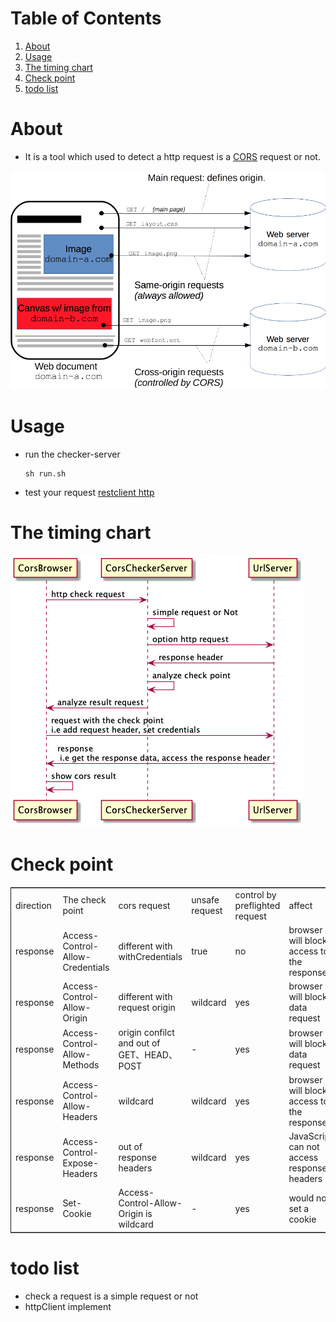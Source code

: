 
# Table of Contents

1.  [About](#org7795f38)
2.  [Usage](#org78321a3)
3.  [The timing chart](#org3db7985)
4.  [Check point](#orgd20e53a)
5.  [todo list](#org682f10e)



<a id="org7795f38"></a>

# About

-   It is a tool which used to detect a http request is a [CORS](https://developer.mozilla.org/en-US/docs/Web/HTTP/CORS) request or not.

![img](image/cors_principle.png)


<a id="org78321a3"></a>

# Usage

-   run the checker-server
    
        sh run.sh
-   test your request
    [restclient http](./cors.http)


<a id="org3db7985"></a>

# The timing chart

![img](image/time.png)


<a id="orgd20e53a"></a>

# Check point

<table border="2" cellspacing="0" cellpadding="6" rules="groups" frame="hsides">


<colgroup>
<col  class="org-left" />

<col  class="org-left" />

<col  class="org-left" />

<col  class="org-left" />

<col  class="org-left" />

<col  class="org-left" />
</colgroup>
<tbody>
<tr>
<td class="org-left">direction</td>
<td class="org-left">The check point</td>
<td class="org-left">cors request</td>
<td class="org-left">unsafe request</td>
<td class="org-left">control by preflighted request</td>
<td class="org-left">affect</td>
</tr>


<tr>
<td class="org-left">response</td>
<td class="org-left">Access-Control-Allow-Credentials</td>
<td class="org-left">different with withCredentials</td>
<td class="org-left">true</td>
<td class="org-left">no</td>
<td class="org-left">browser will block access to the response</td>
</tr>


<tr>
<td class="org-left">response</td>
<td class="org-left">Access-Control-Allow-Origin</td>
<td class="org-left">different with request origin</td>
<td class="org-left">wildcard</td>
<td class="org-left">yes</td>
<td class="org-left">browser will block data request</td>
</tr>


<tr>
<td class="org-left">response</td>
<td class="org-left">Access-Control-Allow-Methods</td>
<td class="org-left">origin confilct and out of GET、HEAD、POST</td>
<td class="org-left">-</td>
<td class="org-left">yes</td>
<td class="org-left">browser will block data request</td>
</tr>


<tr>
<td class="org-left">response</td>
<td class="org-left">Access-Control-Allow-Headers</td>
<td class="org-left">wildcard</td>
<td class="org-left">wildcard</td>
<td class="org-left">yes</td>
<td class="org-left">browser will block access to the response</td>
</tr>


<tr>
<td class="org-left">response</td>
<td class="org-left">Access-Control-Expose-Headers</td>
<td class="org-left">out of response headers</td>
<td class="org-left">wildcard</td>
<td class="org-left">yes</td>
<td class="org-left">JavaScript can not access response headers</td>
</tr>


<tr>
<td class="org-left">response</td>
<td class="org-left">Set-Cookie</td>
<td class="org-left">Access-Control-Allow-Origin is wildcard</td>
<td class="org-left">-</td>
<td class="org-left">yes</td>
<td class="org-left">would not set a cookie</td>
</tr>
</tbody>
</table>


<a id="org682f10e"></a>

# todo list

-   check a request is a simple request or not
-   httpClient implement

